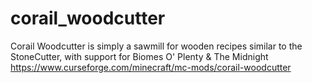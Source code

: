 # corail_woodcutter
Corail Woodcutter is simply a sawmill for wooden recipes similar to the StoneCutter, with support for Biomes O' Plenty & The Midnight
https://www.curseforge.com/minecraft/mc-mods/corail-woodcutter
